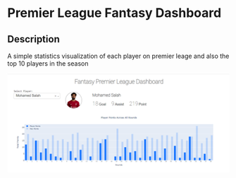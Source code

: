 # Premier League Fantasy Dashboard
## Description

A simple statistics visualization of each player on premier leage and also the top 10 players in the season

![Dashboard](https://github.com/AhmedEltaba5/Data-Visualization-Plotly-Dash/blob/main/img/d1.PNG)
